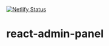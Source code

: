 [![Netlify Status](https://api.netlify.com/api/v1/badges/f6086925-a089-456a-b40a-541b637e3c19/deploy-status)](https://app.netlify.com/sites/shaz-dashboard/deploys)

# react-admin-panel

